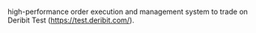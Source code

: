 high-performance order execution and management system to trade on Deribit Test (https://test.deribit.com/).
